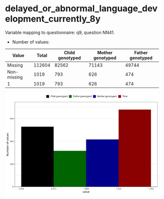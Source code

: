# delayed_or_abnormal_language_development_currently_8y
Variable mapping to questionnaire: q9, question NN41.
- Number of values:

| Value | Total | Child genotyped | Mother genotyped | Father genotyped |
| ----- | ----- | --------------- | ---------------- | ---------------- |
| Missing | 112604 | 82562 | 71143 | 49744 |
| Non-missing | 1019 | 793 | 626 | 474 |
| 1 | 1019 | 793 | 626 | 474 |



![](delayed_or_abnormal_language_development_currently_8y_n.png)



